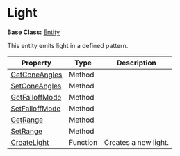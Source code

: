 # Light #

**Base Class:** [Entity](Entity_FP.md)

This entity emits light in a defined pattern.

| Property | Type | Description | 
| ----- | ----- | ----- |
| [GetConeAngles](Light_SetConeAngles.md) | Method |  |
| [SetConeAngles](Light_SetConeAngles.md) | Method |  |
| [GetFalloffMode](Light_SetFalloffMode.md) | Method |  |
| [SetFalloffMode](Light_GetFalloffMode.md) | Method |  |
| [GetRange](Light_SetRange.md) | Method |  |
| [SetRange](Light_SetRange.md) | Method |  |
| [CreateLight](CreateLight.md)| Function | Creates a new light. |